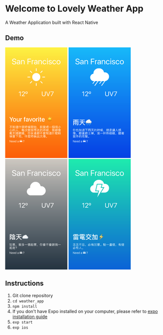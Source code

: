 # Welcome to Lovely Weather App
A Weather Application built with React Native
## Demo
<img src="./demo/screenshot_clear.png" width="200">     <img src="./demo/screenshot_rain.png" width="200">     <img src="./demo/screenshot_cloud.png" width="200">     <img src="./demo/screenshot_thunder.png" width="200">
## Instructions
1. Git clone repository
1. `cd weather_app`
1. `npm install`
1. If you don't have Expo installed on your computer, please refer to [expo installation guide](https://docs.expo.io/versions/latest/introduction/installation)
1.  `exp start`
1.  `exp ios`
